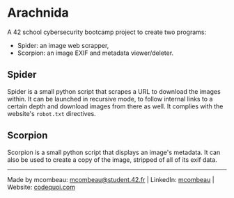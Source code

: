 # Arachnida

A 42 school cybersecurity bootcamp project to create two programs:

- Spider: an image web scrapper,
- Scorpion: an image EXIF and metadata viewer/deleter.

## Spider

Spider is a small python script that scrapes a URL to download the images within. It can be launched in recursive mode, to follow internal links to a certain depth and download images from there as well. It complies with the website's `robot.txt` directives.

## Scorpion

Scorpion is a small python script that displays an image's metadata. It can also be used to create a copy of the image, stripped of all of its exif data.

---

Made by mcombeau: mcombeau@student.42.fr | LinkedIn: [mcombeau](https://www.linkedin.com/in/mia-combeau-86653420b/) | Website: [codequoi.com](https://www.codequoi.com)
